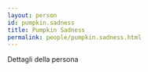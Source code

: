 ```yaml
---
layout: person
id: pumpkin.sadness
title: Pumpkin Sadness
permalink: people/pumpkin.sadness.html
---
```


Dettagli della persona